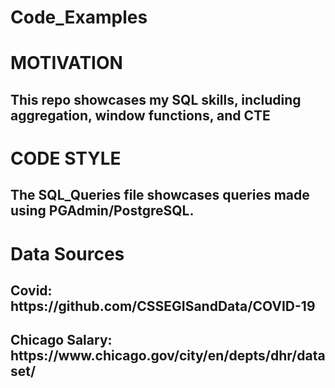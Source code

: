 # Code_Examples

<h1>MOTIVATION</h1>

<h2>This repo showcases my SQL skills, including aggregation, window functions, and CTE </h2>

<h1>CODE STYLE</h1>

<h2> The SQL_Queries file showcases queries made using PGAdmin/PostgreSQL.</h2>

<h1>Data Sources</h1>

<h2>Covid: https://github.com/CSSEGISandData/COVID-19</h2>

<h2>Chicago Salary: https://www.chicago.gov/city/en/depts/dhr/dataset/</h2>
